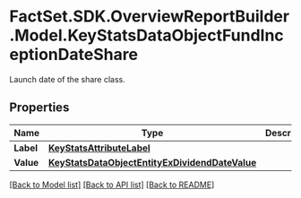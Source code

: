 # FactSet.SDK.OverviewReportBuilder.Model.KeyStatsDataObjectFundInceptionDateShare
Launch date of the share class.

## Properties

Name | Type | Description | Notes
------------ | ------------- | ------------- | -------------
**Label** | [**KeyStatsAttributeLabel**](KeyStatsAttributeLabel.md) |  | 
**Value** | [**KeyStatsDataObjectEntityExDividendDateValue**](KeyStatsDataObjectEntityExDividendDateValue.md) |  | 

[[Back to Model list]](../README.md#documentation-for-models) [[Back to API list]](../README.md#documentation-for-api-endpoints) [[Back to README]](../README.md)


